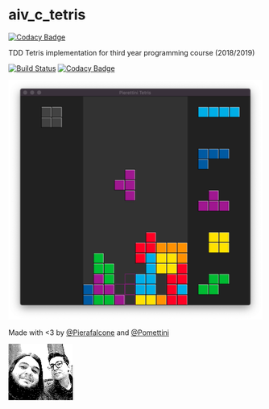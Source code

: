 # aiv_c_tetris

[![Codacy Badge](https://api.codacy.com/project/badge/Grade/f01b342fe9334b48b902169403514bda)](https://app.codacy.com/app/Pomettini/aiv_c_tetris?utm_source=github.com&utm_medium=referral&utm_content=Pomettini/aiv_c_tetris&utm_campaign=Badge_Grade_Dashboard)

TDD Tetris implementation for third year programming course (2018/2019)

[![Build Status](https://travis-ci.org/Pomettini/aiv_c_tetris.svg?branch=master)](https://travis-ci.org/Pomettini/aiv_c_tetris)
[![Codacy Badge](https://api.codacy.com/project/badge/Grade/8863dff9868c4439a4979596794f4433)](https://www.codacy.com/app/Pomettini/aiv_c_tetris?utm_source=github.com&amp;utm_medium=referral&amp;utm_content=Pomettini/aiv_c_tetris&amp;utm_campaign=Badge_Grade)

![screenshot](screenshot.png)

Made with <3 by [@Pierafalcone](https://github.com/Pierafalcone/) and [@Pomettini](https://github.com/Pomettini/)

![team](team.bmp)
